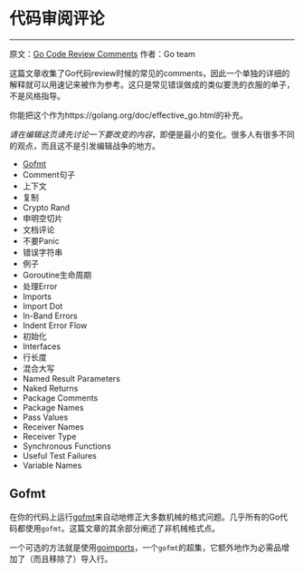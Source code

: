 # 代码审阅评论
-------------

原文：[Go Code Review Comments](https://github.com/golang/go/wiki/CodeReviewComments) 作者：Go team

这篇文章收集了Go代码review时候的常见的comments，因此一个单独的详细的解释就可以用速记来被作为参考。这只是常见错误做成的类似要洗的衣服的单子，不是风格指导。

你能把这个作为https://golang.org/doc/effective_go.html的补充。

*请在编辑这页请先讨论一下要改变的内容*，即便是最小的变化。很多人有很多不同的观点，而且这不是引发编辑战争的地方。

* [Gofmt](#Gofmt)
* Comment句子
* 上下文
* 复制
* Crypto Rand
* 申明空切片
* 文档评论
* 不要Panic
* 错误字符串
* 例子
* Goroutine生命周期
* 处理Error
* Imports
* Import Dot
* In-Band Errors
* Indent Error Flow
* 初始化
* Interfaces
* 行长度
* 混合大写
* Named Result Parameters
* Naked Returns
* Package Comments
* Package Names
* Pass Values
* Receiver Names
* Receiver Type
* Synchronous Functions
* Useful Test Failures
* Variable Names

## Gofmt

在你的代码上运行[gofmt](https://golang.org/cmd/gofmt/)来自动地修正大多数机械的格式问题。几乎所有的Go代码都使用`gofmt`。这篇文章的其余部分阐述了非机械格式点。

一个可选的方法就是使用[goimports](https://godoc.org/golang.org/x/tools/cmd/goimports)，一个`gofmt`的超集，它额外地作为必需品增加了（而且移除了）导入行。

